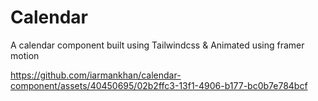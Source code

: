 # Calendar

A calendar component built using Tailwindcss & Animated using framer motion

https://github.com/iarmankhan/calendar-component/assets/40450695/02b2ffc3-13f1-4906-b177-bc0b7e784bcf

